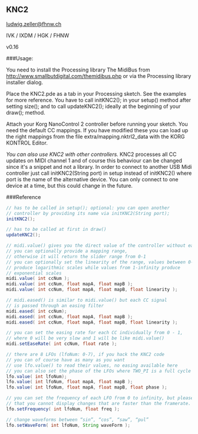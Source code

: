 
## KNC2

ludwig.zeller@fhnw.ch

IVK / IXDM / HGK / FHNW

v0.16


###Usage:

You need to install the Processing library The MidiBus from http://www.smallbutdigital.com/themidibus.php or via the Processing library installer dialog.

Place the KNC2.pde as a tab in your Processing sketch. See the examples for more reference. You have to call initKNC2(); in your setup() method after setting size();
and to call updateKNC2(); ideally at the beginning of your draw(); method.

Attach your Korg NanoControl 2 controller before running your sketch. You need the default  CC mappings. If you have modified these you can load up the right mappings from the file extra/mapping.nktrl2_data with the KORG KONTROL Editor. 

*You can also use KNC2 with other controllers.* KNC2 processes all CC updates on MIDI channel 1 and of course this behaviour can be changed since it's a snippet and not a library. In order to connect to another USB Midi controller just call initKNC2(String port) in setup instead of initKNC2() where port is the name of the alternative device. You can only connect to one device at a time, but this could change in the future.


###Reference

```Java
// has to be called in setup(); optional: you can open another 
// controller by providing its name via initKNC2(String port);
initKNC2(); 

// has to be called at first in draw()
updateKNC2(); 

// midi.value() gives you the direct value of the controller without easing
// you can optionally provide a mapping range, 
// otherwise it will return the slider range from 0-1
// you can optionally set the linearity of the range, values between 0-1 
// produce logarithmic scales while values from 1-infinity produce 
// exponential scales
midi.value( int ccNum ); 
midi.value( int ccNum, float mapA, float mapB ); 
midi.value( int ccNum, float mapA, float mapB, float linearity ); 

// midi.eased() is similar to midi.value() but each CC signal 
// is passed through an easing filter
midi.eased( int ccNum);
midi.eased( int ccNum, float mapA, float mapB );
midi.eased( int ccNum, float mapA, float mapB, float linearity );

// you can set the easing rate for each CC individually from 0 - 1, 
// where 0 will be very slow and 1 will be like midi.value()
midi.setEaseRate( int ccNum, float rate ); 

// there are 8 LFOs (lfoNum: 0-7), if you hack the KNC2 code 
// you can of course have as many as you want
// use lfo.value() to read their values, no easing available here
// you can also set the phase of the LFOs where TWO_PI is a full cycle
lfo.value( int lfoNum);
lfo.value( int lfoNum, float mapA, float mapB );
lfo.value( int lfoNum, float mapA, float mapB, float phase );

// you can set the frequency of each LFO from 0 to infinity, but please note 
// that you cannot display changes that are faster than the framerate. 
lfo.setFrequency( int lfoNum, float freq ); 

// change waveforms between “sin”, “cos”, “saw”, “pul”
lfo.setWaveForm( int lfoNum, String waveForm ); 
```




